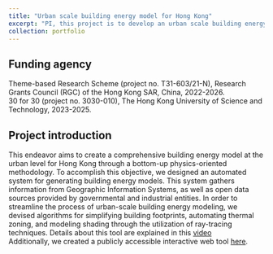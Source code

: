 ```yaml
---
title: "Urban scale building energy model for Hong Kong"
excerpt: "PI, this project is to develop an urban scale building energy model for the entire Hong Kong using bottom-up physics-based approach"
collection: portfolio
---
```


## Funding agency
Theme-based Research Scheme (project no. T31-603/21-N), Research Grants Council (RGC) of the Hong Kong SAR, China, 2022-2026.<br/>
30 for 30 (project no. 3030-010), The Hong Kong University of Science and Technology, 2023-2025.


## Project introduction
This endeavor aims to create a comprehensive building energy model at the urban level for Hong Kong through a bottom-up physics-oriented methodology. To accomplish this objective, we designed an automated system for generating building energy models. This system gathers information from Geographic Information Systems, as well as open data sources provided by governmental and industrial entities. In order to streamline the process of urban-scale building energy modeling, we devised algorithms for simplifying building footprints, automating thermal zoning, and modeling shading through the utilization of ray-tracing techniques. Details about this tool are explained in this [video](https://www.youtube.com/watch?v=1OY-GSBhMIc) <br/>
Additionally, we created a publicly accessible interactive web tool [here](http://cez027.ce.ust.hk/HongKongUrbanEnergy/UrbanEnergy.html).
